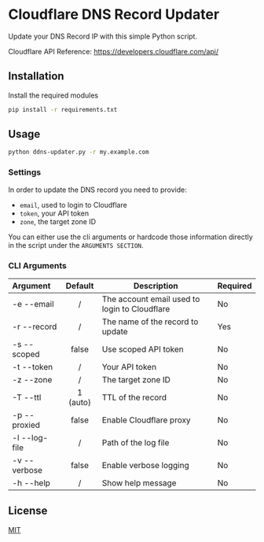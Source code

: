 # Cloudflare DNS Record Updater

Update your DNS Record IP with this simple Python script.

Cloudflare API Reference: <https://developers.cloudflare.com/api/>

## Installation

Install the required modules

```bash
pip install -r requirements.txt
```

## Usage

```bash
python ddns-updater.py -r my.example.com
```

### Settings

In order to update the DNS record you need to provide:

- `email`, used to login to Cloudflare
- `token`, your API token
- `zone`, the target zone ID

You can either use the cli arguments or hardcode those information directly in the script under the `ARGUMENTS SECTION`.

### CLI Arguments

| Argument      | Default  | Description                                   | Required |
| :------------ | :------: | --------------------------------------------- | :------- |
| -e --email    |    /     | The account email used to login to Cloudflare | No       |
| -r --record   |    /     | The name of the record to update              | Yes      |
| -s --scoped   |  false   | Use scoped API token                          | No       |
| -t --token    |    /     | Your API token                                | No       |
| -z --zone     |    /     | The target zone ID                            | No       |
| -T --ttl      | 1 (auto) | TTL of the record                             | No       |
| -p --proxied  |  false   | Enable Cloudflare proxy                       | No       |
| -l --log-file |    /     | Path of the log file                          | No       |
| -v --verbose  |  false   | Enable verbose logging                        | No       |
| -h --help     |    /     | Show help message                             | No       |

## License

[MIT](https://choosealicense.com/licenses/mit/)
